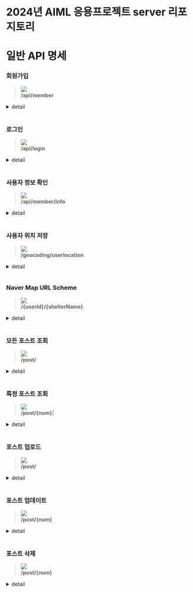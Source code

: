# 2024년 AIML 응용프로젝트 server 리포지토리

# 일반 API 명세

[//]: # (![]&#40;https://img.shields.io/static/v1?label=&message=GET&color=blue&#41;)

[//]: # (![]&#40;https://img.shields.io/static/v1?label=&message=POST&color=brightgreen&#41;)

[//]: # (![]&#40;https://img.shields.io/static/v1?label=&message=PUT&color=orange&#41;)

[//]: # (![]&#40;https://img.shields.io/static/v1?label=&message=DELETE&color=red&#41;)

[//]: # (![]&#40;https://img.shields.io/static/v1?label=&message=EMIT&color=brightgreen&#41;)

[//]: # (![]&#40;https://img.shields.io/static/v1?label=&message=ON&color=blue&#41;)

### 회원가입

> ![](https://img.shields.io/static/v1?label=&message=POST&color=brightgreen) <br>
> **/api/member**

<details markdown="1">
<summary>detail</summary>

#### Parameters

##### Body

| parameter | type |   description   | required |
|:---------:| :---: |:---------------:| :---: |
|    id     | string | 로그인 할 사용자의 아이디  | **Required** |
| password  | string | 로그인 할 사용자의 비밀번호 | **Required** |
|   name    | string |  로그인 할 사용자의 이름  | **Required** |
| phoneNum  | string | 로그인 할 사용자의 전화번호 | **Required** |

### Example request
```
{
  "id": "test123",
  "password": "$2a$10$DovfY8drJ2zBRi0rdwB7Ve3q3W4.FrYpIy34eY7nfyf5fahsSQrmS",
  "name": "Kim",
  "phoneNum": "010-1234-5678"
}
```

#### Example response

<summary>200 Ok : 성공적으로 로그인 된 경우</summary>

```
{
}
```

</details>
<br>

### 로그인

> ![](https://img.shields.io/static/v1?label=&message=POST&color=brightgreen) <br>
> **/api/login**

<details markdown="1">
<summary>detail</summary>

#### Parameters

##### Body

| parameter | type |   description   | required |
|:---------:| :---: |:---------------:| :---: |
|    id     | string | 로그인 할 사용자의 아이디  | **Required** |
| password  | string | 로그인 할 사용자의 비밀번호 | **Required** |

### Example request
```
{
  "id": "test123",
  "password": "$2a$10$DovfY8drJ2zBRi0rdwB7Ve3q3W4.FrYpIy34eY7nfyf5fahsSQrmS",
}
```

#### Example response

<summary>200 Ok : 성공적으로 로그인 된 경우</summary>

```
{
    "message", "Login successful"
}
```

<summary>401 : 로그인이 실패한 경우</summary>

```
{
    "message", "Login failed"
}
```

</details>
<br>

### 사용자 정보 확인

> ![](https://img.shields.io/static/v1?label=&message=GET&color=blue)<br>
> **/api/member/info**

<details markdown="1">
<summary>detail</summary>

#### Example response

<summary>200 Ok : 로그인 이후 JWT로 성공적으로 조회가 된 경우</summary>

```
{
  "id": "test123",
  "name": "Kim",
  "phoneNum": "010-1234-5678"
}
```

</details>
<br>

### 사용자 위치 저장

> ![](https://img.shields.io/static/v1?label=&message=POST&color=brightgreen) <br>
> **/geocoding/userlocation**

<details markdown="1">
<summary>detail</summary>

#### Parameters

##### Body

|  parameter   | type |     description     | required |
|:------------:| :---: |:-------------------:| :---: |
|      id      | string |   로그인 한 사용자의 아이디    | **Required** |
| locationName | string | 로그인 한 사용자의 위치 한글 주소 | **Required** |
|   latitude   | string |    로그인 한 사용자의 위도    | **Required** |
|  longitude   | string |    로그인 한 사용자의 경도    | **Required** |

#### Example request
```
{
  "id": "test123",
  "locationName": "대한민국 서울특별시 마포구 상수동 72-1",
  "latitude": "37.55253676097769",
  "longitude": "126.9249077331825"
}
```

<summary>200 Ok : 성공적으로 로그인 된 경우</summary>

```
{
}
```

</details>
<br>

### Naver Map URL Scheme

> ![](https://img.shields.io/static/v1?label=&message=GET&color=blue)<br>
> **/{userId}/{shelterName}**

<details markdown="1">
<summary>detail</summary>

#### Parameters

##### Body

|  parameter  | type |     description     | required |
|:-----------:| :---: |:-------------------:| :---: |
|   userId    | string |   로그인 한 사용자의 아이디    | **Required** |
| shelterName | string | 로그인 한 사용자의 위치 한글 주소 | **Required** |

#### Example response

<summary>200 Ok : 성공적으로 작동한 경우</summary>

```
{
    "url": "nmap://route/walk?slat=37.5526903&slng=37.5526903&sname=%EB%8C%80%ED%95%9C%EB%AF%BC%EA%B5%AD+%EC%84%9C%EC%9A%B8%ED%8A%B9%EB%B3%84%EC%8B%9C+%EB%A7%88%ED%8F%AC%EA%B5%AC+%EC%99%80%EC%9A%B0%EC%82%B0%EB%A1%9C+94&dlat=37.54707874&dlng=126.9536708&dname=%EB%A7%88%ED%8F%ACT%ED%83%80%EC%9A%B4%28%EC%A7%80%ED%95%982%7E%EC%A7%80%ED%95%985%EC%B8%B5%EC%A3%BC%EC%B0%A8%EC%9E%A5%29&appname=com.example.aiml_mobile_2024"
}
```

</details>
<br>

### 모든 포스트 조회

> ![](https://img.shields.io/static/v1?label=&message=GET&color=blue)<br>
> **/post/**

<details markdown="1">
<summary>detail</summary>

#### Example response

<summary>200 Ok : 성공적으로 모든 포스트가 조회된 경우</summary>

```
{
    {
        "num": "1",
        "id": "test1",
        "title": "title1",
        "content": "content1"
    },
    {
        "num": "2",
        "id": "test2",
        "title": "title2",
        "content": "content2"
    }
}
```

</details>
<br>

### 특정 포스트 조회

> ![](https://img.shields.io/static/v1?label=&message=GET&color=blue)<br>
> **/post/{num}**|

<details markdown="1">
<summary>detail</summary>

#### Parameters

##### Body

| parameter | type | description | required |
|:---------:| :---: |:-----------:| :---: |
|    num    | string |   포스트의 번호   | **Required** |

#### Example response

<summary>200 Ok : 성공적으로 특정 포스트가 조회된 경우</summary>

```
{
    "num": "1",
    "id": "test1",
    "title": "title1",
    "content": "content1"
}
```

</details>
<br>

### 포스트 업로드

> ![](https://img.shields.io/static/v1?label=&message=POST&color=brightgreen) <br>
> **/post/**

<details markdown="1">
<summary>detail</summary>

#### Parameters

##### Body

| parameter | type |  description   | required |
|:---------:| :---: |:--------------:| :---: |
|    num    | string |   포스트의 작성 번호   | **Required** |
|    id     | string | 로그인 한 사용자의 아이디 | **Required** |
|   title   | string |    포스트의 제목     | **Required** |
|  content  | string |    포스트의 내용     | **Required** |

#### Example request
```
{
    "num": "1",
    "id": "test1",
    "title": "title1",
    "content": "content1"
}
```

<summary>200 Ok : 성공적으로 로그인 된 경우</summary>

```
{
}
```

</details>
<br>

### 포스트 업데이트

> ![](https://img.shields.io/static/v1?label=&message=PUT&color=orange)<br/>
> **/post/{num}**

<details markdown="1">
<summary>detail</summary>

#### Parameters

##### Body

| parameter | type | description | required |
|:---------:| :---: |:-----------:| :---: |
|    num    | string |   포스트의 번호   | **Required** |

#### Example response

<summary>200 Ok : 성공적으로 포스트가 업데이트 된 경우</summary>

```
{
}
```

</details>
<br>

### 포스트 삭제

>![](https://img.shields.io/static/v1?label=&message=DELETE&color=red)<br/>
> **/post/{num}**

<details markdown="1">
<summary>detail</summary>

#### Parameters

##### Body

| parameter | type | description | required |
|:---------:| :---: |:-----------:| :---: |
|    num    | string |   포스트의 번호   | **Required** |

#### Example response

<summary>200 Ok : 성공적으로 포스트가 삭제된 경우</summary>

```
{
}
```

</details>
<br>